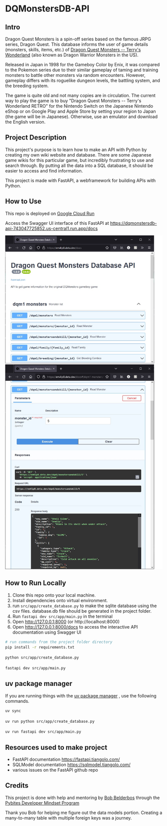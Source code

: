 # DQMonstersDB-API

## Intro
Dragon Quest Monsters is a spin-off series based on the famous JRPG series,
Dragon Quest. This database informs the user of game details (monsters, skills,
items, etc.) of [Dragon Quest Monsters -- Terry's Wonderland](https://en.wikipedia.org/wiki/Dragon_Warrior_Monsters)
(also known as Dragon Warrior Monsters in the US).

Released in Japan in 1998 for the Gameboy Color by Enix, it was compared to the
Pokemon series due to their similar gameplay of taming and training monsters
to battle other monsters via random encounters. However, gameplay differs with
its roguelike dungeon levels, the battling system, and the breeding system.

The game is quite old and not many copies are in circulation. The current way
to play the game is to buy "Dragon Quest Monsters -- Terry's Wonderland RETRO"
for the Nintendo Switch on the Japanese Nintendo eShop or on Google Play and
Apple Store by setting your region to Japan (the game will be in Japanese).
Otherwise, use an emulator and download the English version.

## Project Description

This project's purpose is to learn how to make an API with Python by
creating my own wiki website and database. There are some Japanese game wikis
for this particular game, but incredibly frustrating to use and search through.
By putting all the data into a SQL database, it should be easier to access and
find information.

This project is made with FastAPI, a webframework for building APIs with
Python.

## How to Use
This repo is deployed on [Google Cloud Run](hhttps://cloud.google.com/run/)

Access the Swagger UI interface of this FastAPI at https://dqmonstersdb-api-743047725852.us-central1.run.app/docs

![Swagger UI homepage](static/images/readme/FastAPI-readme-1.jpg)
![Trying out a endpoint](static/images/readme/FastAPI-readme-2.jpg)

## How to Run Locally
1. Clone this repo onto your local machine.
2. Install dependencies onto virtual environment.
3. run `src/app/create_database.py` to make the sqlite database using the csv files.
database.db file should be generated in the project folder.
4. Run `fastapi dev src/app/main.py` in the terminal
5. Open http://127.0.0.1:8000 (or http://localhost:8000)
6. Open http://127.0.0.1:8000/docs to access the interactive API
documentation using Swagger UI

```bash
# run commands from the project folder directory
pip install -r requirements.txt

python src/app/create_database.py

fastapi dev src/app/main.py
```

## uv package manager
If you are running things with the [uv package manager](https://docs.astral.sh/uv/)
, use the following commands.

```bash
uv sync

uv run python src/app/create_database.py

uv run fastapi dev src/app/main.py
```

## Resources used to make project
- FastAPI documentation <https://fastapi.tiangolo.com/>
- SQLModel documentation <https://sqlmodel.tiangolo.com/>
- various issues on the FastAPI github repo

## Credits
This project is done with help and mentoring by [Bob Belderbos](https://github.com/bbelderbos)
through the [Pybites Developer Mindset Program](https://pybit.es/catalogue/the-pdm-program/)

Thank you Bob for helping me figure out the data models portion.
Creating a many-to-many table with multiple foreign keys was a journey.
